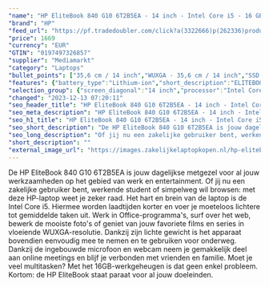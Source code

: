 ```yaml
---
"name": "HP EliteBook 840 G10 6T2B5EA - 14 inch - Intel Core i5 - 16 GB - 512 GB"
"brand": "HP"
"feed_url": "https://pf.tradedoubler.com/click?a(3322666)p(262336)product(50617-1769748)ttid(3)url(https%3A%2F%2Fwww.mediamarkt.nl%2Fnl%2Fproduct%2F_hp-elitebook-840-g10-6t2b5ea-14-inch-intel-core-i5-16-gb-512-gb-1769748.html%3Futm_source%3Dtradedoubler%26utm_medium%3Daff-comparison%26utm_term%3D1769748)"
"price": 1669
"currency": "EUR"
"GTIN": "0197497326857"
"supplier": "Mediamarkt"
"category": "Laptops"
"bullet_points": ["35,6 cm / 14 inch","WUXGA - 35,6 cm / 14 inch","SSD , 512 GB , PCI Express","2x USB 3.2 (Gen 1, Type-A),  1x HDMI 2.1, 2x Thunderbolt 4, 1x hoofdtelefoon-/microfooncombo","Lithium-ion","31.56 cm x 1.92 cm x 22.4 cm /"]
"features": {"battery_type":"Lithium-ion","short_description":"ELITEBOOK 840 G10 - 6T2B5EA","additional_update_information":"Voor zover op de afbeeldingen apps worden getoond, geldt dat MediaMarkt niet kan garanderen dat de apps tijdens de volledige levensduur van het product goed zullen blijven functioneren. Dit hangt af van het beleid van de fabrikant.","image_ratio":"16:10","product_width":"31,56 cm","min_duration_supported_software_updates":"2 jaar","bluetooth":"Ja","panel_type":"IPS (In-Plane Switching)","touchscreen":"Nee","brightness":"400 cd/m²","screen_diagonal_inches":"14 inch","scope_of_delivery":"Laptop, AC-adapter (65 W), handleiding","integrated_mike":"Ja","speakers":"Ja","convertibility":"Vast scherm","processor_speed_with_turbo":"4.6 GHz","special_features":"Trusted Platform Module (TPM), Password bescherming: BIOSPower onUser, ENERGY STAR, TCO, GS mark","connections":"2x USB 3.2 (Gen 1, Type-A),  1x HDMI 2.1, 2x Thunderbolt 4, 1x hoofdtelefoon-/microfooncombo","model_year":"2023","manufacturer_part_number":"6T2B5EA#ABH","processor":"Intel Core i5-1335U","dimensions_weight":"31.56 cm x 1.92 cm x 22.4 cm /","shipping_costs":"0.00","screen_type":"Mat scherm","memory_size":"16 GB","product_manufacturer":"HP","battery_capacity":"51 Wh","screen_diagonal_cm_inch":"35,6 cm / 14 inch","number_of_processor_cores":"10","processor_brand":"Intel®","warranty_note":"1 jaar (1-1-0) garantie omvat 1 jaar garantie op onderdelen en arbeidskosten. Geen reparatie onsite. De algemene voorwaarden verschillen per land. Bepaalde beperkingen en uitsluitingen zijn van toepassing.","delivery_time":"1","bluetooth_version":"5.3","hard_disk_1":"SSD , 512 GB , PCI Express","color":"Zilver","product_height":"1,92 cm","memory_speeds":"4800 MHz","product_type":"Laptop","capacity_of_1_hard_disk":"512 GB","product_depth":"22,4 cm","type_of_1_hard_disk":"SSD","ram_configuration":"2 x 8 GB","ram_type":"DDR5","weight":"1,36 kg","front_camera":"Ja","screen_diagonal_cm":"35,6 cm","product_introduction_date":"2023-06-30","depth":"22,4 cm","integrated_webcam":"Ja","processor_model":"Core™ i5","update_policy":"Onbekend","total_storage_space_in_gb":"512 GB","wlan":"Ja","processor_clock_rate":"1.3 GHz","previous_price":"","image_quality":"WUXGA","height":"1,92 cm","wlan_standards":"WiFi 6E (802.11AX)","manufacturer_supported_software_updates":"Ja","resolution":"1920 x 1200","total_storage_space":"512 GB"}
"selection_group": {"screen_diagonal":"14 inch","processor":"Intel Core i5","changed_price_past_3_days":false,"product_family":"Elitebook"}
"changed": "2023-12-13 07:20:11"
"seo_header_title": "HP EliteBook 840 G10 6T2B5EA - 14 inch - Intel Core i5 - 16 GB - 512 GB"
"seo_meta_description": "HP EliteBook 840 G10 6T2B5EA - 14 inch - Intel Core i5 - 16 GB - 512 GB"
"seo_h1_title": "HP EliteBook 840 G10 6T2B5EA - 14 inch - Intel Core i5 - 16 GB - 512 GB"
"seo_short_description": "De HP EliteBook 840 G10 6T2B5EA is jouw dagelijkse metgezel voor al jouw werkzaamheden op het gebied van werk en entertainment."
"seo_long_description": "Of jij nu een zakelijke gebruiker bent, werkende student of simpelweg wil browsen: met deze HP-laptop weet je zeker raad. Het hart en brein van de laptop is de Intel Core i5. Hiermee worden laadtijden korter en voer je moeteloos lichtere tot gemiddelde taken uit. Werk in Office-programma's, surf over het web, bewerk de mooiste foto's of geniet van jouw favoriete films en series in vloeiende WUXGA-resolutie. Dankzij zijn lichte gewicht is het apparaat bovendien eenvoudig mee te nemen en te gebruiken voor onderweg. Dankzij de ingebouwde microfoon en webcam neem je gemakkelijk deel aan online meetings en blijf je verbonden met vrienden en familie. Moet je veel multitasken? Met het 16GB-werkgeheugen is dat geen enkel probleem. Kortom: de HP EliteBook staat paraat voor al jouw doeleinden."
"short_description": ""
"external_image_url": "https://images.zakelijkelaptopkopen.nl/hp-elitebook-840-g10-6t2b5ea-14-inch-intel-core-i5-16-gb-512-gb-1769748.webp"
---
```


De HP EliteBook 840 G10 6T2B5EA is jouw dagelijkse metgezel voor al jouw werkzaamheden op het gebied van werk en entertainment. Of jij nu een zakelijke gebruiker bent, werkende student of simpelweg wil browsen: met deze HP-laptop weet je zeker raad. Het hart en brein van de laptop is de Intel Core i5. Hiermee worden laadtijden korter en voer je moeteloos lichtere tot gemiddelde taken uit. Werk in Office-programma's, surf over het web, bewerk de mooiste foto's of geniet van jouw favoriete films en series in vloeiende WUXGA-resolutie. Dankzij zijn lichte gewicht is het apparaat bovendien eenvoudig mee te nemen en te gebruiken voor onderweg. Dankzij de ingebouwde microfoon en webcam neem je gemakkelijk deel aan online meetings en blijf je verbonden met vrienden en familie. Moet je veel multitasken? Met het 16GB-werkgeheugen is dat geen enkel probleem. Kortom: de HP EliteBook staat paraat voor al jouw doeleinden.